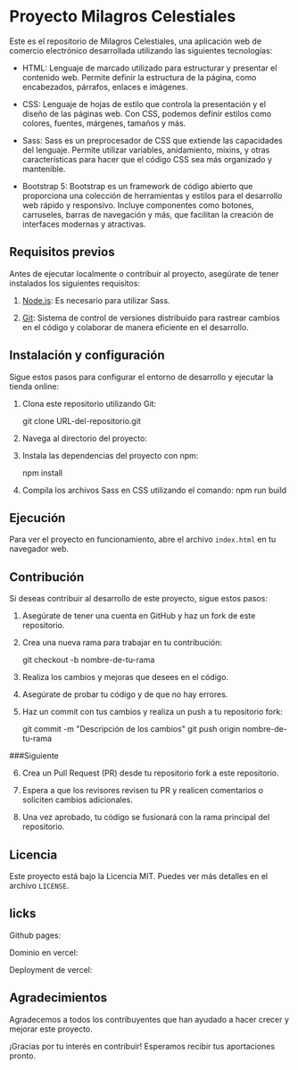 # Proyecto Milagros Celestiales

Este es el repositorio de Milagros Celestiales, una aplicación web de comercio electrónico desarrollada utilizando las siguientes tecnologías:

- HTML: Lenguaje de marcado utilizado para estructurar y presentar el contenido web. Permite definir la estructura de la página, como encabezados, párrafos, enlaces e imágenes.

- CSS: Lenguaje de hojas de estilo que controla la presentación y el diseño de las páginas web. Con CSS, podemos definir estilos como colores, fuentes, márgenes, tamaños y más.

- Sass: Sass es un preprocesador de CSS que extiende las capacidades del lenguaje. Permite utilizar variables, anidamiento, mixins, y otras características para hacer que el código CSS sea más organizado y mantenible.

- Bootstrap 5: Bootstrap es un framework de código abierto que proporciona una colección de herramientas y estilos para el desarrollo web rápido y responsivo. Incluye componentes como botones, carruseles, barras de navegación y más, que facilitan la creación de interfaces modernas y atractivas.

## Requisitos previos

Antes de ejecutar localmente  o contribuir al proyecto, asegúrate de tener instalados los siguientes requisitos:

1. [Node.js](https://nodejs.org/): Es necesario para utilizar Sass.

2. [Git](https://git-scm.com/): Sistema de control de versiones distribuido para rastrear cambios en el código y colaborar de manera eficiente en el desarrollo.

## Instalación y configuración

Sigue estos pasos para configurar el entorno de desarrollo y ejecutar la tienda online:

1. Clona este repositorio utilizando Git:

 	git clone URL-del-repositorio.git

2. Navega al directorio del proyecto:

3. Instala las dependencias del proyecto con npm:

	npm install

4. Compila los archivos Sass en CSS utilizando el comando:
	npm run build



## Ejecución

Para ver el proyecto en funcionamiento, abre el archivo `index.html` en tu navegador web.

## Contribución

Si deseas contribuir al desarrollo de este proyecto, sigue estos pasos:

1. Asegúrate de tener una cuenta en GitHub y haz un fork de este repositorio.

2. Crea una nueva rama para trabajar en tu contribución:

	git checkout -b nombre-de-tu-rama

3. Realiza los cambios y mejoras que desees en el código.

4. Asegúrate de probar tu código y de que no hay errores.

5. Haz un commit con tus cambios y realiza un push a tu repositorio fork:

	git commit -m "Descripción de los cambios"
git push origin nombre-de-tu-rama


###Siguiente


6. Crea un Pull Request (PR) desde tu repositorio fork a este repositorio.

7. Espera a que los revisores revisen tu PR y realicen comentarios o soliciten cambios adicionales.

8. Una vez aprobado, tu código se fusionará con la rama principal del repositorio.

## Licencia

Este proyecto está bajo la Licencia MIT. Puedes ver más detalles en el archivo `LICENSE`.
## licks

Github pages: 

Dominio en vercel:

Deployment de vercel: 

## Agradecimientos

Agradecemos a todos los contribuyentes que han ayudado a hacer crecer y mejorar este proyecto.

¡Gracias por tu interés en contribuir! Esperamos recibir tus aportaciones pronto.


